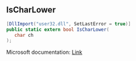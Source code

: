## IsCharLower

```csharp
[DllImport("user32.dll", SetLastError = true)]
public static extern bool IsCharLower(
   char ch
);
```

Microsoft documentation: [Link](https://docs.microsoft.com/en-us/windows/win32/api/winuser/nf-winuser-ischarlowera)
